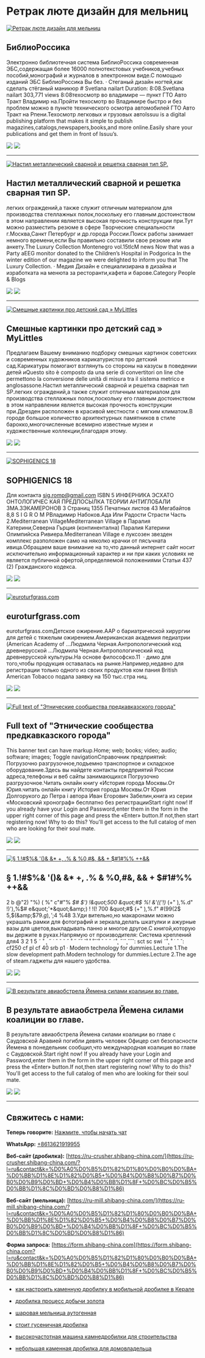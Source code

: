 # Ретрак люте дизайн для мельниц

<a href="https://swt.shibang-china.com/?l=ru&img&k=%D0%A0%D0%B5%D1%82%D1%80%D0%B0%D0%BA+%D0%BB%D1%8E%D1%82%D0%B5+%D0%B4%D0%B8%D0%B7%D0%B0%D0%B9%D0%BD+%D0%B4%D0%BB%D1%8F+%D0%BC%D0%B5%D0%BB%D1%8C%D0%BD%D0%B8%D1%86" target="_blank">![Ретрак люте дизайн для мельниц](http://static.shibang-china.com/all-800x300/585.jpg)</a>

## БиблиоРоссика
Электронно библиотечная система БиблиоРоссика современная ЭБС,содержащая более 16000 полнотекстовых учебников,учебных пособий,монографий и журналов в электронном виде.С помощью изданий ЭБС БиблиоРоссика Вы без.&nbsp;&#0183;&#32;Стеганый дизайн ногтей,как сделать стёганый маникюр # Svetlana nailart Duration: 8:08.Svetlana nailart 303,771 views 8:08техосмотр во владимире — пункт ГТО Авто Тракт Владимир на.Пройти техосмотр во Владимире быстро и без проблем можно в пункте технического осмотра автомобилей ГТО Авто Тракт на Рпени.Техосмотр легковых и грузовых автоIssuu is a digital publishing platform that makes it simple to publish magazines,catalogs,newspapers,books,and more online.Easily share your publications and get them in front of Issuu’s.


<a href="https://whatsapp.shibangsoft.com/WhatsApp.php" target="_blank" title="WhatsApp">![](http://static.shibang-china.com/icon/whatsapp.png)</a> <a href="https://swt.shibang-china.com/?l=ru&icon&k=%D0%A0%D0%B5%D1%82%D1%80%D0%B0%D0%BA+%D0%BB%D1%8E%D1%82%D0%B5+%D0%B4%D0%B8%D0%B7%D0%B0%D0%B9%D0%BD+%D0%B4%D0%BB%D1%8F+%D0%BC%D0%B5%D0%BB%D1%8C%D0%BD%D0%B8%D1%86" target="_blank">![](http://static.shibang-china.com/icon/chat-ru.png)</a>

---

<a href="https://swt.shibang-china.com/?l=ru&img&k=%D0%A0%D0%B5%D1%82%D1%80%D0%B0%D0%BA+%D0%BB%D1%8E%D1%82%D0%B5+%D0%B4%D0%B8%D0%B7%D0%B0%D0%B9%D0%BD+%D0%B4%D0%BB%D1%8F+%D0%BC%D0%B5%D0%BB%D1%8C%D0%BD%D0%B8%D1%86" target="_blank">![Настил металлический сварной и решетка сварная тип SP.](http://static.shibang-china.com/all-800x300/615.jpg)</a>

## Настил металлический сварной и решетка сварная тип SP.
легких ограждений,а также служит отличным материалом для производства стеллажных полок,поскольку его главным достоинством в этом направлении является высокая прочность конструкции при.Тут можно разместить резюме в сфере Творческие специальности г.Москва,Санкт Петербург и др.города России.Поиск работы занимает немного времени,если Вы правильно составили свое резюме или анкету.The Luxury Collection Montenegro vol.15tlcM news Now that was a Party aEEG monitor donated to the Children’s Hospital in Podgorica In the winter edition of our magazine we were delighted to inform you that The Luxury Collection.&nbsp;&#0183;&#32;Медия Дизайн е специализирана в дизайна и изработката на менюта за ресторанти,кафета и барове.Category People &amp; Blogs


<a href="https://whatsapp.shibangsoft.com/WhatsApp.php" target="_blank" title="WhatsApp">![](http://static.shibang-china.com/icon/whatsapp.png)</a> <a href="https://swt.shibang-china.com/?l=ru&icon&k=%D0%A0%D0%B5%D1%82%D1%80%D0%B0%D0%BA+%D0%BB%D1%8E%D1%82%D0%B5+%D0%B4%D0%B8%D0%B7%D0%B0%D0%B9%D0%BD+%D0%B4%D0%BB%D1%8F+%D0%BC%D0%B5%D0%BB%D1%8C%D0%BD%D0%B8%D1%86" target="_blank">![](http://static.shibang-china.com/icon/chat-ru.png)</a>

---

<a href="https://swt.shibang-china.com/?l=ru&img&k=%D0%A0%D0%B5%D1%82%D1%80%D0%B0%D0%BA+%D0%BB%D1%8E%D1%82%D0%B5+%D0%B4%D0%B8%D0%B7%D0%B0%D0%B9%D0%BD+%D0%B4%D0%BB%D1%8F+%D0%BC%D0%B5%D0%BB%D1%8C%D0%BD%D0%B8%D1%86" target="_blank">![Смешные картинки про детский сад &#187; MyLittles](http://static.shibang-china.com/all-800x300/1194.jpg)</a>

## Смешные картинки про детский сад &#187; MyLittles
Предлагаем Вашему вниманию подборку смешных картинок советских и современных художников карикатуристов про детский сад.Карикатуры помогают взглянуть со стороны на казусы в поведении детей иQuesto sito &#232; composto da una serie di convertitori on line che permettono la conversione delle unit&#224; di misura tra il sistema metrico e anglosassone.Настил металлический сварной и решетка сварная тип SP.легких ограждений,а также служит отличным материалом для производства стеллажных полок,поскольку его главным достоинством в этом направлении является высокая прочность конструкции при.Дрезден расположен в красивой местности с мягким климатом.В городе большое количество архитектурных памятников в стиле барокко,многочисленные всемирно известные музеи и художественные коллекции,благодаря этому.


<a href="https://whatsapp.shibangsoft.com/WhatsApp.php" target="_blank" title="WhatsApp">![](http://static.shibang-china.com/icon/whatsapp.png)</a> <a href="https://swt.shibang-china.com/?l=ru&icon&k=%D0%A0%D0%B5%D1%82%D1%80%D0%B0%D0%BA+%D0%BB%D1%8E%D1%82%D0%B5+%D0%B4%D0%B8%D0%B7%D0%B0%D0%B9%D0%BD+%D0%B4%D0%BB%D1%8F+%D0%BC%D0%B5%D0%BB%D1%8C%D0%BD%D0%B8%D1%86" target="_blank">![](http://static.shibang-china.com/icon/chat-ru.png)</a>

---

<a href="https://swt.shibang-china.com/?l=ru&img&k=%D0%A0%D0%B5%D1%82%D1%80%D0%B0%D0%BA+%D0%BB%D1%8E%D1%82%D0%B5+%D0%B4%D0%B8%D0%B7%D0%B0%D0%B9%D0%BD+%D0%B4%D0%BB%D1%8F+%D0%BC%D0%B5%D0%BB%D1%8C%D0%BD%D0%B8%D1%86" target="_blank">![SOPHIGENICS 18](http://static.shibang-china.com/all-800x300/1326.jpg)</a>

## SOPHIGENICS 18
Для контакта sig.romp@gmail.com ISBN 5 ИНФЕРНИКА ЭСХАТО ОНТОЛОГИЧЕС КАЯ ПРЕДПОСЫЛКА ТЕОРИИ АНТИГЛОБАЛИ ЗМА.ЗЭКАМЕРОНОВ 3 Страниц 1355 Печатных листов 43 Мегабайтов 8,8 S I G R O M PВладимир Набоков.Ада Или Радости Страсти Часть 2.Mediterranean VillageMediterranean Village в Паралия Катерини,Северна Гърция (континентална) Паралия Катерини Олимпийска Ривиера.Mediterranean Village е луксозен звезден комплекс разположен само на няколко крачки от пясъчната ивица.Обращаем ваше внимание на то,что данный интернет сайт носит исключительно информационный характер и ни при каких условиях не является публичной офертой,определяемой положениями Статьи 437 (2) Гражданского кодекса.


<a href="https://whatsapp.shibangsoft.com/WhatsApp.php" target="_blank" title="WhatsApp">![](http://static.shibang-china.com/icon/whatsapp.png)</a> <a href="https://swt.shibang-china.com/?l=ru&icon&k=%D0%A0%D0%B5%D1%82%D1%80%D0%B0%D0%BA+%D0%BB%D1%8E%D1%82%D0%B5+%D0%B4%D0%B8%D0%B7%D0%B0%D0%B9%D0%BD+%D0%B4%D0%BB%D1%8F+%D0%BC%D0%B5%D0%BB%D1%8C%D0%BD%D0%B8%D1%86" target="_blank">![](http://static.shibang-china.com/icon/chat-ru.png)</a>

---

<a href="https://swt.shibang-china.com/?l=ru&img&k=%D0%A0%D0%B5%D1%82%D1%80%D0%B0%D0%BA+%D0%BB%D1%8E%D1%82%D0%B5+%D0%B4%D0%B8%D0%B7%D0%B0%D0%B9%D0%BD+%D0%B4%D0%BB%D1%8F+%D0%BC%D0%B5%D0%BB%D1%8C%D0%BD%D0%B8%D1%86" target="_blank">![euroturfgrass.com](http://static.shibang-china.com/all-800x300/76.jpg)</a>

## euroturfgrass.com
euroturfgrass.comДетское ожирение.AAP о бариатрической хирургии для детей с тяжелым ожирением.Американская академия педиатрии (American Academy of …Людмила Черная.Антропологический код древнерусской …Людмила Черная.Антропологический код древнерусской культуры.На основе философско.11 &nbsp;&#0183;&#32;димо для того,чтобы продукция оставалась на рынке.Например,недавно для регистрации только одного из своих продуктов ком пания British American Tobacco подала заявку на 150 тыс.стра ниц.


<a href="https://whatsapp.shibangsoft.com/WhatsApp.php" target="_blank" title="WhatsApp">![](http://static.shibang-china.com/icon/whatsapp.png)</a> <a href="https://swt.shibang-china.com/?l=ru&icon&k=%D0%A0%D0%B5%D1%82%D1%80%D0%B0%D0%BA+%D0%BB%D1%8E%D1%82%D0%B5+%D0%B4%D0%B8%D0%B7%D0%B0%D0%B9%D0%BD+%D0%B4%D0%BB%D1%8F+%D0%BC%D0%B5%D0%BB%D1%8C%D0%BD%D0%B8%D1%86" target="_blank">![](http://static.shibang-china.com/icon/chat-ru.png)</a>

---

<a href="https://swt.shibang-china.com/?l=ru&img&k=%D0%A0%D0%B5%D1%82%D1%80%D0%B0%D0%BA+%D0%BB%D1%8E%D1%82%D0%B5+%D0%B4%D0%B8%D0%B7%D0%B0%D0%B9%D0%BD+%D0%B4%D0%BB%D1%8F+%D0%BC%D0%B5%D0%BB%D1%8C%D0%BD%D0%B8%D1%86" target="_blank">![Full text of &quot;Этнические сообщества предкавказского города&quot;](http://static.shibang-china.com/all-800x300/1501.jpg)</a>

## Full text of &quot;Этнические сообщества предкавказского города&quot;
This banner text can have markup.Home; web; books; video; audio; software; images; Toggle navigationСправочник предприятий: Погрузочно разгрузочное,подъемно транспортное и складское оборудование.Здесь вы найдете контакты предприятий России адреса,телефоны и веб сайты занимающихся Погрузочно разгрузочное.Читать онлайн книгу &#171;История города Москвы.От Юрия.читать онлайн книгу История города Москвы.От Юрия Долгорукого до Петра i автора Иван Егорович Забелин,книга из серии &#171;Московский хронограф&#187; бесплатно без регистрацииStart right now! If you already have your Login and Password,enter them in the form in the upper right corner of this page and press the &#171;Enter&#187; button.If not,then start registering now! Why to do this? You'll get access to the full catalog of men who are looking for their soul mate.


<a href="https://whatsapp.shibangsoft.com/WhatsApp.php" target="_blank" title="WhatsApp">![](http://static.shibang-china.com/icon/whatsapp.png)</a> <a href="https://swt.shibang-china.com/?l=ru&icon&k=%D0%A0%D0%B5%D1%82%D1%80%D0%B0%D0%BA+%D0%BB%D1%8E%D1%82%D0%B5+%D0%B4%D0%B8%D0%B7%D0%B0%D0%B9%D0%BD+%D0%B4%D0%BB%D1%8F+%D0%BC%D0%B5%D0%BB%D1%8C%D0%BD%D0%B8%D1%86" target="_blank">![](http://static.shibang-china.com/icon/chat-ru.png)</a>

---

<a href="https://swt.shibang-china.com/?l=ru&img&k=%D0%A0%D0%B5%D1%82%D1%80%D0%B0%D0%BA+%D0%BB%D1%8E%D1%82%D0%B5+%D0%B4%D0%B8%D0%B7%D0%B0%D0%B9%D0%BD+%D0%B4%D0%BB%D1%8F+%D0%BC%D0%B5%D0%BB%D1%8C%D0%BD%D0%B8%D1%86" target="_blank">![&#167; 1.!#$%&amp; '()&amp; &amp;* +, .% &amp; %0,#&amp;, &amp;&amp; + $#1#%% ++&amp;&amp;](http://static.shibang-china.com/all-800x300/945.jpg)</a>

## &#167; 1.!#$%&amp; '()&amp; &amp;* +, .% &amp; %0,#&amp;, &amp;&amp; + $#1#%% ++&amp;&amp;
2 b @&quot;2) &quot;%) ( %&quot; c&quot;#&quot;% *$# $') !&quot;500 &quot;#$ %! &amp;'(('!)* (+&quot; )*,*%.d&quot; !)'),%$# e&quot;'*&quot;&amp;) ! !(! 700 &quot;#$ (+&quot; )*,*%.f&quot; #(99($% 9) #%$2$ 5,$(&amp;$79$.g),'$;4 %48 3.Уди вительно,но макаронами можно украшать рамки для фотографий и зеркала,делать шкатулки и ажурные вазы для цветов,выкладывать панно и многое другое.С книгой,которую вы держите в руках.Напрямую от производителя: Система креплений для4 3 2 1 5 ˜ ˚ ˛ ˝ ˙ ˆ ˇ ˘ ˝ ˚ ˝ ˝˘ ˘˚ ˚ ˚ˆ˘˚ ˇ ˇ ˝ ˜˚˛ ˝˙ˆ˛ˆˇ˘: sct sc swi ˜˚˛ ˚ ˙ ˆ ˘: cf250 cf pl cf 40 srb p1&nbsp;&#0183;&#32;Modern technology for dummies.Lecture 1.The slow development path.Modern technology for dummies.Lecture 2.The age of steam.гаджеты для нашего удобства.


<a href="https://whatsapp.shibangsoft.com/WhatsApp.php" target="_blank" title="WhatsApp">![](http://static.shibang-china.com/icon/whatsapp.png)</a> <a href="https://swt.shibang-china.com/?l=ru&icon&k=%D0%A0%D0%B5%D1%82%D1%80%D0%B0%D0%BA+%D0%BB%D1%8E%D1%82%D0%B5+%D0%B4%D0%B8%D0%B7%D0%B0%D0%B9%D0%BD+%D0%B4%D0%BB%D1%8F+%D0%BC%D0%B5%D0%BB%D1%8C%D0%BD%D0%B8%D1%86" target="_blank">![](http://static.shibang-china.com/icon/chat-ru.png)</a>

---

<a href="https://swt.shibang-china.com/?l=ru&img&k=%D0%A0%D0%B5%D1%82%D1%80%D0%B0%D0%BA+%D0%BB%D1%8E%D1%82%D0%B5+%D0%B4%D0%B8%D0%B7%D0%B0%D0%B9%D0%BD+%D0%B4%D0%BB%D1%8F+%D0%BC%D0%B5%D0%BB%D1%8C%D0%BD%D0%B8%D1%86" target="_blank">![В результате авиаобстрела Йемена силами коалиции во главе.](http://static.shibang-china.com/all-800x300/1346.jpg)</a>

## В результате авиаобстрела Йемена силами коалиции во главе.
В результате авиаобстрела Йемена силами коалиции во главе с Саудовской Аравией погибли девять человек Офицер сил безопасности Йемена в понедельник сообщил,что международная коалиция во главе с Саудовской.Start right now! If you already have your Login and Password,enter them in the form in the upper right corner of this page and press the &#171;Enter&#187; button.If not,then start registering now! Why to do this? You'll get access to the full catalog of men who are looking for their soul mate.

<a href="https://whatsapp.shibangsoft.com/WhatsApp.php" target="_blank" title="WhatsApp">![](http://static.shibang-china.com/icon/whatsapp.png)</a> <a href="https://swt.shibang-china.com/?l=ru&icon&k=%D0%A0%D0%B5%D1%82%D1%80%D0%B0%D0%BA+%D0%BB%D1%8E%D1%82%D0%B5+%D0%B4%D0%B8%D0%B7%D0%B0%D0%B9%D0%BD+%D0%B4%D0%BB%D1%8F+%D0%BC%D0%B5%D0%BB%D1%8C%D0%BD%D0%B8%D1%86" target="_blank">![](http://static.shibang-china.com/icon/chat-ru.png)</a>

---
## Свяжитесь с нами:

**Теперь говорите:** [Нажмите, чтобы начать чат](https://swt.shibang-china.com?l=ru&contact&k=%D0%A0%D0%B5%D1%82%D1%80%D0%B0%D0%BA+%D0%BB%D1%8E%D1%82%D0%B5+%D0%B4%D0%B8%D0%B7%D0%B0%D0%B9%D0%BD+%D0%B4%D0%BB%D1%8F+%D0%BC%D0%B5%D0%BB%D1%8C%D0%BD%D0%B8%D1%86)

**WhatsApp:**  [+8613621919955](https://whatsapp.shibangsoft.com/WhatsApp.php)

**Веб-сайт (дробилка):** [https://ru-crusher.shibang-china.com/](https://ru-crusher.shibang-china.com/?l=ru&contact&k=%D0%A0%D0%B5%D1%82%D1%80%D0%B0%D0%BA+%D0%BB%D1%8E%D1%82%D0%B5+%D0%B4%D0%B8%D0%B7%D0%B0%D0%B9%D0%BD+%D0%B4%D0%BB%D1%8F+%D0%BC%D0%B5%D0%BB%D1%8C%D0%BD%D0%B8%D1%86)

**Веб-сайт (мельница):** [https://ru-mill.shibang-china.com/](https://ru-mill.shibang-china.com/?l=ru&contact&k=%D0%A0%D0%B5%D1%82%D1%80%D0%B0%D0%BA+%D0%BB%D1%8E%D1%82%D0%B5+%D0%B4%D0%B8%D0%B7%D0%B0%D0%B9%D0%BD+%D0%B4%D0%BB%D1%8F+%D0%BC%D0%B5%D0%BB%D1%8C%D0%BD%D0%B8%D1%86)

**Форма запроса:** [https://form.shibang-china.com](https://form.shibang-china.com?l=ru&contact&k=%D0%A0%D0%B5%D1%82%D1%80%D0%B0%D0%BA+%D0%BB%D1%8E%D1%82%D0%B5+%D0%B4%D0%B8%D0%B7%D0%B0%D0%B9%D0%BD+%D0%B4%D0%BB%D1%8F+%D0%BC%D0%B5%D0%BB%D1%8C%D0%BD%D0%B8%D1%86)

* [как настроить каменную дробилку в мобильной дробилке в Керале](../131/%D0%BA%D0%B0%D0%BA%20%D0%BD%D0%B0%D1%81%D1%82%D1%80%D0%BE%D0%B8%D1%82%D1%8C%20%D0%BA%D0%B0%D0%BC%D0%B5%D0%BD%D0%BD%D1%83%D1%8E%20%D0%B4%D1%80%D0%BE%D0%B1%D0%B8%D0%BB%D0%BA%D1%83%20%D0%B2%20%D0%BC%D0%BE%D0%B1%D0%B8%D0%BB%D1%8C%D0%BD%D0%BE%D0%B9%20%D0%B4%D1%80%D0%BE%D0%B1%D0%B8%D0%BB%D0%BA%D0%B5%20%D0%B2%20%D0%9A%D0%B5%D1%80%D0%B0%D0%BB%D0%B5.md)

* [дробилка процесс добычи золота](../135/%D0%B4%D1%80%D0%BE%D0%B1%D0%B8%D0%BB%D0%BA%D0%B0%20%D0%BF%D1%80%D0%BE%D1%86%D0%B5%D1%81%D1%81%20%D0%B4%D0%BE%D0%B1%D1%8B%D1%87%D0%B8%20%D0%B7%D0%BE%D0%BB%D0%BE%D1%82%D0%B0.md)

* [шаровая мельница аутогенная](../131/%D1%88%D0%B0%D1%80%D0%BE%D0%B2%D0%B0%D1%8F%20%D0%BC%D0%B5%D0%BB%D1%8C%D0%BD%D0%B8%D1%86%D0%B0%20%D0%B0%D1%83%D1%82%D0%BE%D0%B3%D0%B5%D0%BD%D0%BD%D0%B0%D1%8F.md)

* [стоит гусеничная дробилка](../132/%D1%81%D1%82%D0%BE%D0%B8%D1%82%20%D0%B3%D1%83%D1%81%D0%B5%D0%BD%D0%B8%D1%87%D0%BD%D0%B0%D1%8F%20%D0%B4%D1%80%D0%BE%D0%B1%D0%B8%D0%BB%D0%BA%D0%B0.md)

* [высокочастотная машина камнедробилки для строительства](../134/%D0%B2%D1%8B%D1%81%D0%BE%D0%BA%D0%BE%D1%87%D0%B0%D1%81%D1%82%D0%BE%D1%82%D0%BD%D0%B0%D1%8F%20%D0%BC%D0%B0%D1%88%D0%B8%D0%BD%D0%B0%20%D0%BA%D0%B0%D0%BC%D0%BD%D0%B5%D0%B4%D1%80%D0%BE%D0%B1%D0%B8%D0%BB%D0%BA%D0%B8%20%D0%B4%D0%BB%D1%8F%20%D1%81%D1%82%D1%80%D0%BE%D0%B8%D1%82%D0%B5%D0%BB%D1%8C%D1%81%D1%82%D0%B2%D0%B0.md)

* [небольшая каменная дробилка для домовладельца](../135/%D0%BD%D0%B5%D0%B1%D0%BE%D0%BB%D1%8C%D1%88%D0%B0%D1%8F%20%D0%BA%D0%B0%D0%BC%D0%B5%D0%BD%D0%BD%D0%B0%D1%8F%20%D0%B4%D1%80%D0%BE%D0%B1%D0%B8%D0%BB%D0%BA%D0%B0%20%D0%B4%D0%BB%D1%8F%20%D0%B4%D0%BE%D0%BC%D0%BE%D0%B2%D0%BB%D0%B0%D0%B4%D0%B5%D0%BB%D1%8C%D1%86%D0%B0.md)